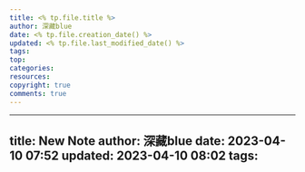 ```yaml
---
title: <% tp.file.title %>
author: 深藏blue
date: <% tp.file.creation_date() %>
updated: <% tp.file.last_modified_date() %>
tags:
top:   
categories:
resources:
copyright: true
comments: true
---
```

<meta name="referrer" content="no-referrer"/>


---
title: New Note
author: 深藏blue
date: 2023-04-10 07:52
updated: 2023-04-10 08:02
tags:
---


